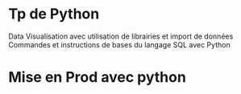 # Tp de Python
Data Visualisation avec utilisation de librairies et import de données
Commandes et instructions de bases du langage SQL avec Python
# Mise en Prod avec python
